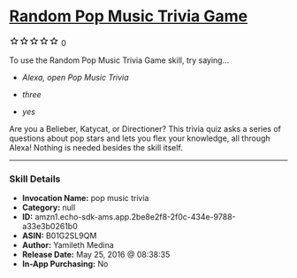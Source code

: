 # [Random Pop Music Trivia Game](http://alexa.amazon.com/#skills/amzn1.echo-sdk-ams.app.2be8e2f8-2f0c-434e-9788-a33e3b0261b0)
![0 stars](../../images/ic_star_border_black_18dp_1x.png)![0 stars](../../images/ic_star_border_black_18dp_1x.png)![0 stars](../../images/ic_star_border_black_18dp_1x.png)![0 stars](../../images/ic_star_border_black_18dp_1x.png)![0 stars](../../images/ic_star_border_black_18dp_1x.png) 0

To use the Random Pop Music Trivia Game skill, try saying...

* *Alexa, open Pop Music Trivia*

* *three*

* *yes*

Are you a Belieber, Katycat, or Directioner? This trivia quiz asks a series of questions about pop stars and lets you flex your knowledge, all through Alexa! Nothing is needed besides the skill itself.

***

### Skill Details

* **Invocation Name:** pop music trivia
* **Category:** null
* **ID:** amzn1.echo-sdk-ams.app.2be8e2f8-2f0c-434e-9788-a33e3b0261b0
* **ASIN:** B01G2SL9QM
* **Author:** Yamileth Medina
* **Release Date:** May 25, 2016 @ 08:38:35
* **In-App Purchasing:** No
